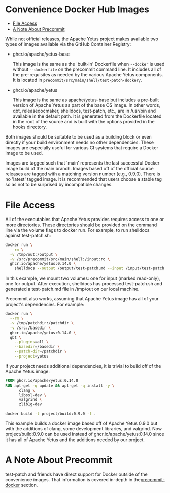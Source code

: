 <!---
  Licensed to the Apache Software Foundation (ASF) under one
  or more contributor license agreements.  See the NOTICE file
  distributed with this work for additional information
  regarding copyright ownership.  The ASF licenses this file
  to you under the Apache License, Version 2.0 (the
  "License"); you may not use this file except in compliance
  with the License.  You may obtain a copy of the License at

    http://www.apache.org/licenses/LICENSE-2.0

  Unless required by applicable law or agreed to in writing,
  software distributed under the License is distributed on an
  "AS IS" BASIS, WITHOUT WARRANTIES OR CONDITIONS OF ANY
  KIND, either express or implied.  See the License for the
  specific language governing permissions and limitations
  under the License.
-->

# Convenience Docker Hub Images

<!-- MarkdownTOC levels="1,2" autolink="true" indent="  " bullets="*" bracket="round" -->

* [File Access](#file-access)
* [A Note About Precommit](#a-note-about-precommit)

<!-- /MarkdownTOC -->

While not official releases, the Apache Yetus project makes available two types of images available via
the GitHub Container Registry:

* ghcr.io/apache/yetus-base

  This image is the same as the 'built-in' Dockerfile when `--docker` is used without `--dockerfile`  on the precommit command line.  It includes all of the pre-requisites as needed by the various Apache Yetus components. It is located in `precommit/src/main/shell/test-patch-docker/`.

* ghcr.io/apache/yetus

  This image is the same as apache/yetus-base but includes a pre-built version of Apache Yetus as part of the base OS image. In other words, qbt, releasedocmaker, shelldocs, test-patch, etc., are in /usr/bin and available in the default path. It is generated from the Dockerfile located in the root of the source and is built with the options provided in the hooks directory.

Both images should be suitable to be used as a building block or even directly if your build environment needs no other dependencies.  These images are especially useful for various CI systems that require a Docker image to be used.

Images are tagged such that 'main' represents the last successful Docker image build of the main branch.  Images based off of the official source releases are tagged with a matching version number (e.g., 0.9.0).  There is no 'latest' tagged image.  It is recommended that users choose a stable tag so as not to be surprised by incompatible changes.

# File Access

All of the executables that Apache Yetus provides requires access to one or more directories.  These directories should be provided on the command line via the volume flags to docker run. For example, to run shelldocs against test-patch.sh:

```bash
docker run \
  --rm \
  -v /tmp/out:/output \
  -v /src/precommit/src/main/shell:/input:ro \
  ghcr.io/apache/yetus:0.14.0 \
    shelldocs --output /output/test-patch.md --input /input/test-patch.sh
```

In this example, we mount two volumes: one for input (marked read-only), one for output.  After execution, shelldocs has processed test-patch.sh and generated a test-patch.md file in /tmp/out on our local machine.

Precommit also works, assuming that Apache Yetus image has all of your project's dependencies.  For example:

```bash
docker run \
  --rm \
  -v /tmp/patchdir:/patchdir \
  -v /src:/basedir \
  ghcr.io/apache/yetus:0.14.0 \
  qbt \
    --plugins=all \
    --basedir=/basedir \
    --patch-dir=/patchdir \
    --project=yetus
```

If your project needs additional dependencies, it is trivial to build off of the Apache Yetus image:

```Dockerfile
FROM ghcr.io/apache/yetus:0.14.0
RUN apt-get -q update && apt-get -q install -y \
      clang \
      libssl-dev \
      valgrind \
      zlib1g-dev
```

```bash
docker build -t project/build:0.9.0 -f .
```

This example builds a docker image based off of Apache Yetus 0.9.0 but with the additions of clang, some development libraries, and valgrind.  Now project/build:0.9.0 can be used instead of ghcr.io/apache/yetus:0.14.0 since it has all of Apache Yetus and the additions needed by our project.

# A Note About Precommit

test-patch and friends have direct support for Docker outside of the convenience images.  That information is covered in-depth in the[precommit-docker](/documentation/in-progress/precommit/docker/) section.
